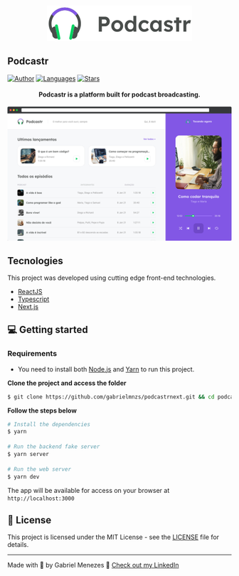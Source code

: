 
<div align="center">
  <img src="public/logo.svg" alt="Podcastr logo">
</div>

## Podcastr

[![Author](https://img.shields.io/badge/author-gabrielmnzs-8257E5?style=flat-square)](https://github.com/gabrielmnzs)
[![Languages](https://img.shields.io/github/languages/count/gabrielmnzs/podcastrnext?color=%238257E5&style=flat-square)](#)
[![Stars](https://img.shields.io/github/stars/gabrielmnzs/podcastrnext?color=8257E5&style=flat-square)](https://github.com/gabrielmnzs/podcastrnext/stargazers)

<h4 align="center">
  Podcastr is a platform built for podcast broadcasting.
</h4>

![Podcastr preview](public/app-preview.png)

## Tecnologies

This project was developed using cutting edge front-end technologies.


- [ReactJS](https://reactjs.org/)
- [Typescript](https://www.typescriptlang.org/)
- [Next.js](https://nextjs.org/)

## 💻 Getting started

### Requirements

- You need to install both [Node.js](https://nodejs.org/en/download/) and [Yarn](https://yarnpkg.com/) to run this project.

**Clone the project and access the folder**

```bash
$ git clone https://github.com/gabrielmnzs/podcastrnext.git && cd podcastr
```

**Follow the steps below**

```bash
# Install the dependencies
$ yarn

# Run the backend fake server
$ yarn server

# Run the web server
$ yarn dev
```

The app will be available for access on your browser at `http://localhost:3000`

## 📝 License

This project is licensed under the MIT License - see the [LICENSE](LICENSE) file for details.

---

Made with 💜 by Gabriel Menezes 👋 [Check out my LinkedIn](https://www.linkedin.com/in/gabrielmnzs/)